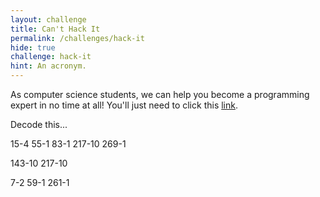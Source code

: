 ```yaml
---
layout: challenge
title: Can't Hack It
permalink: /challenges/hack-it
hide: true
challenge: hack-it
hint: An acronym.
---
```


As computer science students, we can help you become a programming expert in no
time at all! You'll just need to click this [link](https://hackertyper.net "I might help you").

Decode this...

15-4
55-1
83-1
217-10
269-1

143-10
217-10

7-2
59-1
261-1
